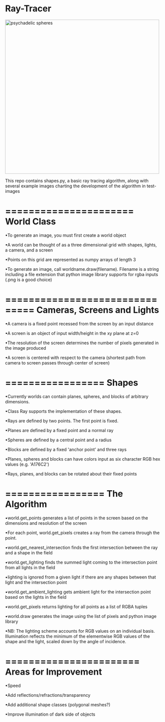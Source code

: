 Ray-Tracer
==========

<img src='http://imgur.com/4cEVM.png' title='psychadelic spheres' width='500px' height='500px' />

This repo contains shapes.py, a basic ray tracing algorithm, along with several example images charting the development of the algorithm in test-images

======================
World Class
======================

•To generate an image, you must first create a world object

•A world can be thought of as a three dimensional grid with shapes, lights, a camera, and a screen

•Points on this grid are represented as numpy arrays of length 3

•To generate an image, call worldname.draw(filename). Filename is a string including a file extension that python image library supports for rgba inputs (.png is a good choice)

===============================
Cameras, Screens and Lights
===============================

•A camera is a fixed point recessed from the screen by an input distance

•A screen is an object of input width/height in the xy plane at z=0

•The resolution of the screen determines the number of pixels generated in the image produced

•A screen is centered with respect to the camera (shortest path from camera to screen passes through center of screen)

=================
Shapes
=================

•Currently worlds can contain planes, spheres, and blocks of arbitrary dimensions. 


•Class Ray supports the implementation of these shapes. 

•Rays are defined by two points. The first point is fixed.


•Planes are defined by a fixed point and a normal ray

•Spheres are defined by a central point and a radius

•Blocks are defined by a fixed 'anchor point' and three rays 


•Planes, spheres and blocks can have colors input as six character RGB hex values (e.g. 'A176C2')

•Rays, planes, and blocks can be rotated about their fixed points

=================
The Algorithm
=================

•world.get_points generates a list of points in the screen based on the dimensions and resolution of the screen

•For each point, world.get_pixels creates a ray from the camera through the point.

•world.get_nearest_intersection finds the first intersection between the ray and a shape in the field

•world.get_lighting finds the summed light coming to the intersection point from all lights in the field 

•lighting is ignored from a given light if there are any shapes between that light and the intersection point

•world.get_ambient_lighting gets ambient light for the intersection point based on the lights in the field 

•world.get_pixels returns lighting for all points as a list of RGBA tuples

•world.draw generates the image using the list of pixels and python image library


•NB: The lighting scheme accounts for RGB values on an individual basis. Illumination reflects the minimum of the elementwise RGB values of the shape and the light, scaled down by the angle of incidence. 

=======================
Areas for Improvement
=======================

•Speed

•Add reflections/refractions/transparency

•Add additional shape classes (polygonal meshes?)

•Improve illumination of dark side of objects